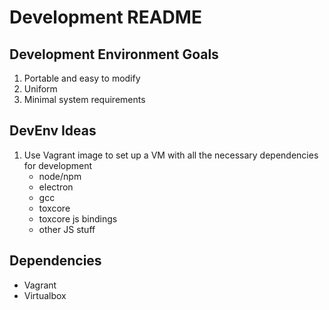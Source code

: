# Development README

## Development Environment Goals
1. Portable and easy to modify
2. Uniform
3. Minimal system requirements

## DevEnv Ideas
1. Use Vagrant image to set up a VM with all the necessary dependencies for development
    - node/npm
    - electron
    - gcc
    - toxcore
    - toxcore js bindings
    - other JS stuff

## Dependencies
- Vagrant
- Virtualbox